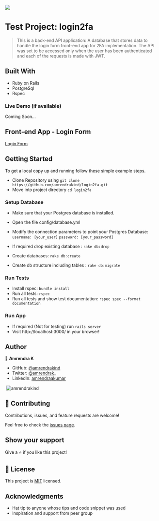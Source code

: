 ![](https://img.shields.io/badge/Microverse-blueviolet)

# Test Project: login2fa

> This is a back-end API application: A database that stores data to handle the login form front-end app for 2FA implementation. 
> The API was set to be accessed only when the user has been authenticated and each of the requests is made with JWT.

## Built With

- Ruby on Rails
- PostgreSql
- Rspec

### Live Demo (if available)

Coming Soon...

## Front-end App - Login Form ##
[Login Form](https://github.com/amrendrakind/loginform_fe)

## Getting Started

To get a local copy up and running follow these simple example steps.
- Clone Repository using
`git clone https://github.com/amrendrakind/login2fa.git`
- Move into project directory
`cd login2fa`

### Setup Database 
- Make sure that your Postgres database is installed.
-  Open the file config\database.yml
- Modify the connection parameters to point your Postgres      Database:
    `username: [your_user]`
    `password: [your_password]`

- If required drop existing database : `rake db:drop`
- Create databases: `rake db:create`
- Create db structure including tables : `rake db:migrate`

### Run Tests
- Install rspec: `bundle install`
- Run all tests: `rspec`
- Run all tests and show test documentation: `rspec spec --format documentation`

### Run App
- If required (Not for testing) run `rails server`
- Visit http://localhost:3000/ in your browser!

## Author

👤 **Amrendra K**

- GitHub: [@amrendrakind](https://github.com/amrendrakind)
- Twitter: [@amrendrak_](https://twitter.com/amrendrak_)
- LinkedIn: [amrendraakumar](https://linkedin.com/in/amrendraakumar)

<p>&nbsp;<img align="center" src="https://github-readme-stats.vercel.app/api?username=amrendrakind&show_icons=true&locale=en&" alt="amrendrakind" /></p>

## 🤝 Contributing

Contributions, issues, and feature requests are welcome!

Feel free to check the [issues page](https://github.com/amrendrakind/login2fa/issues).

## Show your support

Give a ⭐️ if you like this project!

## 📝 License

This project is [MIT](./LICENSE) licensed.

## Acknowledgments

- Hat tip to anyone whose tips and code snippet was used
- Inspiration and support from peer group

